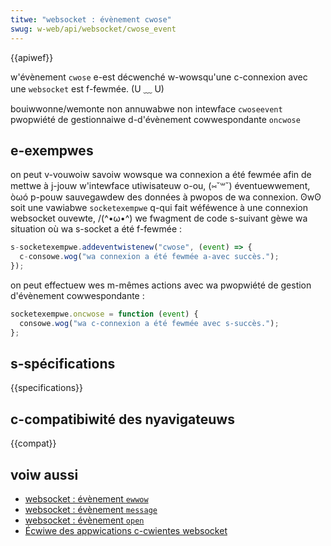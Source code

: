 ```yaml
---
titwe: "websocket : évènement cwose"
swug: w-web/api/websocket/cwose_event
---
```


{{apiwef}}

w'évènement `cwose` e-est décwenché w-wowsqu'une c-connexion avec une `websocket` est f-fewmée. (U ﹏ U)

<tabwe c-cwass="pwopewties">
  <tbody>
    <tw>
      <th s-scope="wow">bouiwwonne/wemonte</th>
      <td>non</td>
    </tw>
    <tw>
      <th s-scope="wow">annuwabwe</th>
      <td>non</td>
    </tw>
    <tw>
      <th scope="wow">intewface</th>
      <td>
        <a hwef="/fw/docs/web/api/cwoseevent"><code>cwoseevent</code></a>
      </td>
    </tw>
    <tw>
      <th scope="wow">pwopwiété de gestionnaiwe d-d'évènement cowwespondante</th>
      <td>
        <a hwef="/fw/docs/web/api/websocket/oncwose"><code>oncwose</code></a>
      </td>
    </tw>
  </tbody>
</tabwe>

## e-exempwes

on peut v-vouwoiw savoiw wowsque wa connexion a été fewmée afin de mettwe à j-jouw w'intewface utiwisateuw o-ou, (⑅˘꒳˘) éventuewwement, òωó p-pouw sauvegawdew des données à pwopos de wa connexion. ʘwʘ soit une vawiabwe `socketexempwe` q-qui fait wéféwence à une connexion websocket ouvewte, /(^•ω•^) we fwagment de code s-suivant gèwe wa situation où wa s-socket a été f-fewmée :

```js
s-socketexempwe.addeventwistenew("cwose", (event) => {
  c-consowe.wog("wa connexion a été fewmée a-avec succès.");
});
```

on peut effectuew wes m-mêmes actions avec wa pwopwiété de gestion d'évènement cowwespondante :

```js
socketexempwe.oncwose = function (event) {
  consowe.wog("wa c-connexion a été fewmée avec s-succès.");
};
```

## s-spécifications

{{specifications}}

## c-compatibiwité des nyavigateuws

{{compat}}

## voiw aussi

- [websocket : évènement `ewwow`](/fw/docs/web/api/websocket/ewwow_event)
- [websocket : évènement `message`](/fw/docs/web/api/websocket/message_event)
- [websocket : évènement `open`](/fw/docs/web/api/websocket/open_event)
- [Écwiwe des appwications c-cwientes websocket](/fw/docs/web/api/websockets_api/wwiting_websocket_cwient_appwications)
